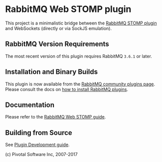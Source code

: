 RabbitMQ Web STOMP plugin
=========================

This project is a minimalistic bridge between the [RabbitMQ STOMP plugin](http://rabbitmq.com/stomp.html) and
WebSockets (directly or via SockJS emulation).

## RabbitMQ Version Requirements

The most recent version of this plugin requires RabbitMQ `3.6.1` or later.

## Installation and Binary Builds

This plugin is now available from the [RabbitMQ community plugins page](http://www.rabbitmq.com/community-plugins.html).
Please consult the docs on [how to install RabbitMQ plugins](http://www.rabbitmq.com/plugins.html#installing-plugins).

## Documentation

Please refer to the [RabbitMQ Web STOMP guide](http://www.rabbitmq.com/web-stomp.html).

## Building from Source

See [Plugin Development guide](http://www.rabbitmq.com/plugin-development.html).

(c) Pivotal Software Inc, 2007-2017


